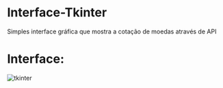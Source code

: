 # Interface-Tkinter
Simples interface gráfica que mostra a cotação de moedas através de API

# Interface:

![tkinter](https://user-images.githubusercontent.com/67477751/226238242-f47af589-0740-4ff1-91a7-857fb07d2768.png)
